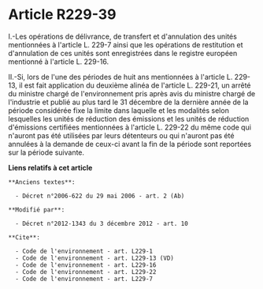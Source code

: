 # Article R229-39

I.-Les opérations de délivrance, de transfert et d'annulation des unités mentionnées à l'article L. 229-7 ainsi que les
opérations de restitution et d'annulation de ces unités sont enregistrées dans le registre européen mentionné à l'article L.
229-16. 

II.-Si, lors de l'une des périodes de huit ans mentionnées à l'article L. 229-13, il est fait application du deuxième alinéa
de l'article L. 229-21, un arrêté du ministre chargé de l'environnement pris après avis du ministre chargé de l'industrie et
publié au plus tard le 31 décembre de la dernière année de la période considérée fixe la limite dans laquelle et les
modalités selon lesquelles les unités de réduction des émissions et les unités de réduction d'émissions certifiées
mentionnées à l'article L. 229-22 du même code qui n'auront pas été utilisées par leurs détenteurs ou qui n'auront pas été
annulées à la demande de ceux-ci avant la fin de la période sont reportées sur la période suivante.

**Liens relatifs à cet article**

	**Anciens textes**:

	  - Décret n°2006-622 du 29 mai 2006 - art. 2 (Ab)

	**Modifié par**:

	  - Décret n°2012-1343 du 3 décembre 2012 - art. 10

	**Cite**:

	  - Code de l'environnement - art. L229-1
	  - Code de l'environnement - art. L229-13 (VD)
	  - Code de l'environnement - art. L229-16
	  - Code de l'environnement - art. L229-22
	  - Code de l'environnement - art. L229-7
